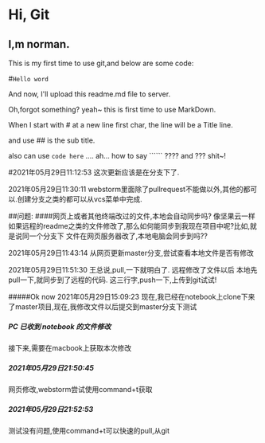 # Hi, Git
## I,m norman.
This is my first time to use git,and below are some code:

#`Hello word`

And now, I'll upload this readme.md file to server.

 Oh,forgot something? yeah~   this is first time to use MarkDown.
 
 When I start with # at a new line first char, the line will be a Title line.
 
and use ## is the sub title.

also can use `code here` .... ah... how to say `````` ???? and ??? shit~!  

#2021年05月29日11:12:53
这次更新应该是在分支下了.

2021年05月29日11:30:11 webstorm里面除了pullrequest不能做以外,其他的都可以.创建分支之类的都可以从vcs菜单中完成.

##问题:
####网页上或者其他终端改过的文件,本地会自动同步吗? 像坚果云一样
如果远程的readme之类的文件修改了,那么如何能同步到我现在项目中呢?比如,就是说同一个分支下
文件在网页服务器改了,本地电脑会同步到吗??

2021年05月29日11:43:14
从网页更新master分支,尝试查看本地文件是否有修改


2021年05月29日11:51:30  王总说,pull,一下就明白了.
远程修改了文件以后 本地先pull一下,就同步到了远程的代码.
这三行字,push一下,上传到git试试!


#####Ok now 2021年05月29日15:09:23
现在,我已经在notebook上clone下来了master项目,现在,我修改文件以后提交到master分支下测试


##### PC 已收到 notebook 的文件修改
接下来,需要在macbook上获取本次修改 

##### 2021年05月29日21:50:45
网页修改,webstorm尝试使用command+t获取

##### 2021年05月29日21:52:53
测试没有问题,使用command+t可以快速的pull,从git
